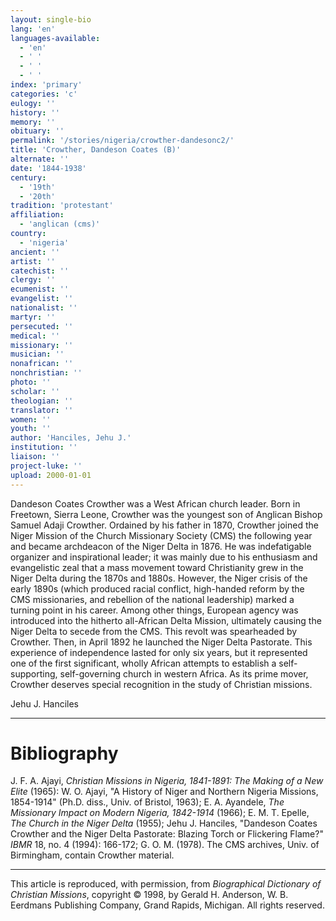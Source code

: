 ```yaml
---
layout: single-bio
lang: 'en'
languages-available:
  - 'en'
  - ' '
  - ' '
  - ' '
index: 'primary'
categories: 'c'
eulogy: ''
history: ''
memory: ''
obituary: ''
permalink: '/stories/nigeria/crowther-dandesonc2/'
title: 'Crowther, Dandeson Coates (B)'
alternate: ''
date: '1844-1938'
century:
  - '19th'
  - '20th'
tradition: 'protestant'
affiliation:
  - 'anglican (cms)'
country:
  - 'nigeria'
ancient: ''
artist: ''
catechist: ''
clergy: ''
ecumenist: ''
evangelist: ''
nationalist: ''
martyr: ''
persecuted: ''
medical: ''
missionary: ''
musician: ''
nonafrican: ''
nonchristian: ''
photo: ''
scholar: ''
theologian: ''
translator: ''
women: ''
youth: ''
author: 'Hanciles, Jehu J.'
institution: ''
liaison: ''
project-luke: ''
upload: 2000-01-01
---
```



Dandeson Coates Crowther was a West African church leader. Born in Freetown, Sierra Leone, Crowther was the youngest son of Anglican Bishop Samuel Adaji Crowther. Ordained by his father in 1870, Crowther joined the Niger Mission of the Church Missionary Society (CMS) the following year and became archdeacon of the Niger Delta in 1876. He was indefatigable organizer and inspirational leader; it was mainly due to his enthusiasm and evangelistic zeal that a mass movement toward Christianity grew in the Niger Delta during the 1870s and 1880s. However, the Niger crisis of the early 1890s (which produced racial conflict, high-handed reform by the CMS missionaries, and rebellion of the national leadership) marked a turning point in his career. Among other things, European agency was introduced into the hitherto all-African Delta Mission, ultimately causing the Niger Delta to secede from the CMS. This revolt was spearheaded by Crowther. Then, in April 1892 he launched the Niger Delta Pastorate. This experience of independence lasted for only six years, but it represented one of the first significant, wholly African attempts to establish a self-supporting, self-governing church in western Africa. As its prime mover, Crowther deserves special recognition in the study of Christian missions.

Jehu J. Hanciles

---

# Bibliography

J. F. A. Ajayi, *Christian Missions in Nigeria, 1841-1891: The Making of a New Elite* (1965): W. O. Ajayi, "A History of Niger and Northern Nigeria Missions, 1854-1914" (Ph.D. diss., Univ. of Bristol, 1963); E. A. Ayandele, *The Missionary Impact on Modern Nigeria, 1842-1914* (1966); E. M. T. Epelle, *The Church in the Niger Delta* (1955); Jehu J. Hanciles, "Dandeson Coates Crowther and the Niger Delta Pastorate: Blazing Torch or Flickering Flame?" *IBMR* 18, no. 4 (1994): 166-172; G. O. M. (1978). The CMS archives, Univ. of Birmingham, contain Crowther material.

---

This article is reproduced, with permission, from *Biographical Dictionary of Christian Missions*, copyright © 1998, by Gerald H. Anderson, W. B. Eerdmans Publishing Company, Grand Rapids, Michigan. All rights reserved.